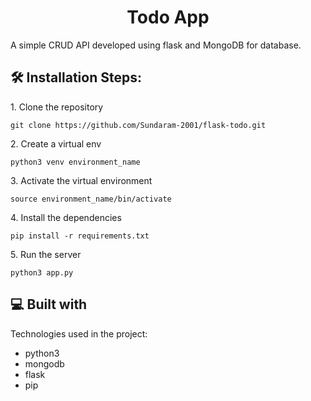 <h1 align="center" id="title">Todo App</h1>

<p id="description">A simple CRUD API developed using flask and MongoDB for database.</p>

<h2>🛠️ Installation Steps:</h2>

<p>1. Clone the repository</p>

```
git clone https://github.com/Sundaram-2001/flask-todo.git
```

<p>2. Create a virtual env</p>

```
python3 venv environment_name
```

<p>3. Activate the virtual environment</p>

```
source environment_name/bin/activate
```

<p>4. Install the dependencies</p>

```
pip install -r requirements.txt
```

<p>5. Run the server</p>

```
python3 app.py
```

  
  
<h2>💻 Built with</h2>

Technologies used in the project:

*   python3
*   mongodb
*   flask
*   pip
